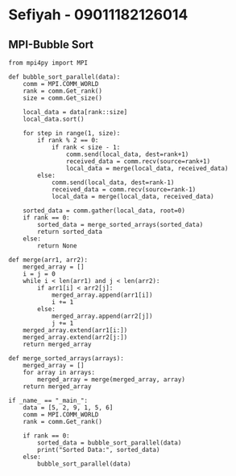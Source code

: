 # Sefiyah - 09011182126014

## MPI-Bubble Sort

    from mpi4py import MPI
    
    def bubble_sort_parallel(data):
        comm = MPI.COMM_WORLD
        rank = comm.Get_rank()
        size = comm.Get_size()
        
        local_data = data[rank::size]
        local_data.sort()
        
        for step in range(1, size):
            if rank % 2 == 0:
                if rank < size - 1:
                    comm.send(local_data, dest=rank+1)
                    received_data = comm.recv(source=rank+1)
                    local_data = merge(local_data, received_data)
            else:
                comm.send(local_data, dest=rank-1)
                received_data = comm.recv(source=rank-1)
                local_data = merge(local_data, received_data)
        
        sorted_data = comm.gather(local_data, root=0)
        if rank == 0:
            sorted_data = merge_sorted_arrays(sorted_data)
            return sorted_data
        else:
            return None
    
    def merge(arr1, arr2):
        merged_array = []
        i = j = 0
        while i < len(arr1) and j < len(arr2):
            if arr1[i] < arr2[j]:
                merged_array.append(arr1[i])
                i += 1
            else:
                merged_array.append(arr2[j])
                j += 1
        merged_array.extend(arr1[i:])
        merged_array.extend(arr2[j:])
        return merged_array
    
    def merge_sorted_arrays(arrays):
        merged_array = []
        for array in arrays:
            merged_array = merge(merged_array, array)
        return merged_array
    
    if _name_ == "_main_":
        data = [5, 2, 9, 1, 5, 6]
        comm = MPI.COMM_WORLD
        rank = comm.Get_rank()
        
        if rank == 0:
            sorted_data = bubble_sort_parallel(data)
            print("Sorted Data:", sorted_data)
        else:
            bubble_sort_parallel(data)
